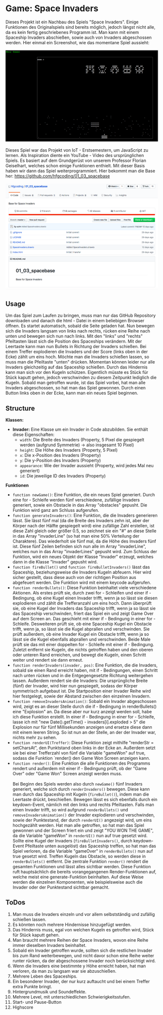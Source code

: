 # Game: Space Invaders
Dieses Projekt ist ein Nachbau des Spiels "Space Invaders". Einige Funktionen des Originalspiels sind bereits möglich, jedoch längst nicht alle, da es kein fertig geschriebenes Programm ist. Man kann mit einem Spaceship Invaders abschießen, sowie auch von Invaders abgeschossen werden. Hier einmal ein Screenshot, wie das momentane Spiel aussieht: <br><br/>
<img src = "Bildschirmfoto 2020-02-04 um 13.48.43.png" width="860"/> <br><br/>
Dieses Spiel war das Projekt von IoT - Erstsemestern, um JavaScript zu lernen. Als Inspiration diente ein YouTube - Video des ursprünglichen Spiels.
Es basiert auf dem Grundgerüst von unserem Professor Florian Geiselhart, welches schon einige Funktionen enthielt. Mit dieser Basis haben wir dann das Spiel weiterprogrammiert. Hier bekommt man die Base her: https://github.com/hfgcoding/01_03_spacebase <br><br/>
<img src = "Bildschirmfoto 2020-02-04 um 13.26.59.png"/>

## Usage
Um das Spiel zum Laufen zu bringen, muss man nur das GitHub Repository downloaden und danach die html - Datei in einem beliebigen Browser öffnen. Es startet automatisch, sobald die Seite geladen hat. Nun bewegen sich die Invaders langsam von links nach rechts, rücken eine Reihe nach unten und bewegen sich nun nach links. Mit den "links" und "rechts" Pfeiltasten lässt sich die Position des Spaceships verändern. Mit der Leertaste kann man nun Bullets in Richtung der Invaders schießen. Bei einem Treffer explodieren die Invaders und der Score (links oben in der Ecke) zählt um eins hoch. Möchte man die Invaders schießen lassen, so muss man die Pfeiltaste "unten" drücken. Momentan können leider nur alle Invaders gleichzeitig auf das Spaceship schießen. Durch das Hindernis kann man sich vor den Kugeln schützen. Eigentlich müsste es Stück für Stück kaputt gehen, jedoch verschwinden zu diesem Zeitpunkt lediglich die Kugeln. Sobald man getroffen wurde, ist das Spiel vorbei, hat man alle Invaders abgeschossen, so hat man das Spiel gewonnen. Durch einen Button links oben in der Ecke, kann man ein neues Spiel beginnen.

## Structure
**Klassen:**
* **Invader:** Eine Klasse um ein Invader in Code abzubilden. Sie enthält diese Eigenschaften:
  * `width`: Die Breite des Invaders (Property, 5 Pixel die gespiegelt werden (aufgrund Symmetrie) -> also insgesamt 10 Pixel)
  * `height`: Die Höhe des Invaders (Property, 5 Pixel)
  * `x`: Die x-Position des Invaders (Property)
  * `y`: Die y-Position des Invaders (Property)
  * `appearance`: Wie der Invader aussieht (Property, wird jedes Mal neu generiert)
  * `id`: Die jeweilige ID des Invaders (Property)
  
**Funktionen**
  * `function newGame()`: Eine Funktion, die ein neues Spiel generiert. Durch eine for - Schleife werden fünf verschiedene, zufällige Invaders generiert, sowie ein Obstacle in das Array "obstacles" gepusht. Die Funktion wird ganz am Schluss aufgerufen.
  * `function generateInvaders()`: Eine Funktion, die die Invaders generieren lässt. Sie lässt fünf mal (da die Breite des Invaders zehn ist, aber der Körper nach der Hälfte gespiegelt wird) eine zufällige Zahl erstellen, ist diese Zahl gleich oder größer 0.5, so zeichnet sie ein "#" an diese Stelle in das Array "invaderLine" (so hat man eine 50% Verteilung der Charaktere). Das wiederholt sie fünf mal, da die Höhe des Invaders fünf ist. Diese fünf Zeilen befinden sich nun alle im Array "invaderLine", welches nun in das Array "invaderLines" gepusht wird. Zum Schluss der Funktion, wird ein neues Objekt der Klasse "Invader" erzeugt, welches dann in die Klasse "Invader" gepusht wird.
  * `function fireBullet()` und `function fireBulletInvaders()` lässt das Spaceship, beziehungsweise die Invaders Kugeln abfeuern. Hier wird sicher gestellt, dass diese auch von der richtigen Position aus abgefeuert werden. Die Funktion wird mit einem keycode aufgerufen.
  * `function renderBullets()`: Diese Funktion beinhaltet viele verschiedene Aktionen. Als erstes prüft sie, durch zwei for - Schleifen und einer if - Bedingung, ob eine Kugel einen Invader trifft, wenn ja so lässt sie diesen explodieren und zählt die Trefferanzahl um eins hoch.
  Dann überprüft sie, ob eine Kugel der Invaders das Spaceship trifft, wenn ja so lässt sie das Spaceship verschwinden, friert das Spiel ein und zeigt Game Over auf dem Screen an. Das geschieht mit einer if - Bedingung in einer for - Schleife.
  Desweiteren prüft sie, ob eine Spaceship Kugel ein Obstacle trifft, wenn ja, so lässt sie die Kugel abprallen und verschwinden.
  Sie prüft außerdem, ob eine Invader Kugel ein Obstacle trifft, wenn ja  so lässt sie die Kugel ebenfalls abprallen und verschwinden. Beide Male prüft sie das mit einer doppelten for - Schleife mit einer if - Bedingung.
  Zuletzt entfernt sie Kugeln, die nichts getroffen haben und den oberen oder unteren Rand erreichen, und bewegt die Kugeln, einen Schritt weiter und rendert sie dann erneut.
  * `function renderInvaders(invader, pos)`: Eine Funktion, die die Invaders, sobald sie einen Rand erreicht haben, mit if - Bedingungen, einen Schritt nach unten rücken und in die Entgegengesetzte Richtung weitergehen lassen. Außerdem rendert sie die Invaders: Die ursprüngliche Breite (fünf) der Invader, wird hier nun gespiegelt, sodass der Körper symmetrisch aufgebaut ist. Die Startposition einer Invader Reihe wird hier festgelegt, sowie der Abstand zwischen den einzelnen Invadern.
  * `function removeInvadersAnimation()`: Sobald ein Invader abgeschossen wird, zeigt es an dieser Stelle durch die if - Bedingung in renderBullets() eine "Explosion" an. Da diese aber nur kurz anzeigt werden soll, habe ich diese Funktion erstellt. In einer if - Bedingung in einer for - Schleife, lasse ich mit "new Date().getTime() - invaders[i].exploded > 5" die Explosion nur für fünf Millisekunden anzeigen und ersetze diese dann mit einem leeren String. So ist nun an der Stelle, an der der Invader war, nichts mehr zu sehen.
  * `function renderUI(Treffer)`: Diese Funktion zeigt mithilfe "renderStr = setCharsAt", den Punktstand oben links in der Ecke an. Außerdem setzt sie bei einer Trefferzahl von fünf die Variable "gameWon" auf true, sodass die Funktion `render() den Game Won Screen anzeigen kann.
  * `function render()`: Eine Funktion die alle Funktionen des Programms rendert und außerdem mit einer if - Bedingung prüft, ob der "Game Over" oder "Game Won" Screen anzeigt werden muss.
<br><br/>
Bei Beginn des Spiels werden also durch `newGame()` fünf Invaders generiert, welche sich durch `renderInvaders()` bewegen. Diese kann man durch das Spaceship mit Kugeln (`fireBullet()`), indem man die Leertaste drückt, beschießen. Bewegen lässt es sich ebenfalls durch ein keydown-Event, nämlich mit den links und rechts Pfeiltasten. Falls man einen Invader trifft, so wird aufgrund `renderBullets()` und `removeInvadersAnimation()` der Invader explodieren und verschwinden, sowie der Punktestand, der durch `renderUI()` angezeigt wird, um eins hochgezählt werden. Hat man alle getroffen, so hat man das Spiel gewonnen und der Screen friert ein und zeigt "YOU WON THE GAME", da die Variable "gameWon" in `renderUI()` nun auf true gesetzt wird. Sollte eine Kugel der Invaders (`fireBulletInvaders()`, durch keydown-Event Pfeiltaste unten ausgelöst) das Spaceship treffen, so hat man das Spiel verloren, da die Variable "gameOver" in `renderBullets()` nun auf true gesetzt wird. Treffen Kugeln das Obstacle, so werden diese in `renderBullets()` entfernt. Die zentrale Funktion `render()` rendert die gesamten Funktionen und lässt alles sichtbar werden. Diese Funktion ruft hauptsächlich die bereits vorangegangenen Render-Funktionen auf, welche meist eine generate-Funktion beinhalten. Auf diese Weise werden die einzelnen Komponenten, wie beispielsweise auch die Invader oder der Punktestand sichtbar gemacht.

## ToDos
1. Man muss die Invaders einzeln und vor allem selbstständig und zufällig schießen lassen.
2. Es könnten noch mehrere Hindernisse hinzugefügt werden.
3. Das Hindernis muss, egal von welchen Kugeln es getroffen wird, Stück für Stück kaputt gehen.
4. Man braucht mehrere Reihen der Space Invaders, wovon eine Reihe immer dieselben Invaders beinhaltet.
5. Sobald ein Invader getroffen wurde, sollten sich die restlichen Invader bis zum Rand weiterbewegen, und nicht davor schon eine Reihe weiter runter rücken, da der abgeschossene Invader noch berücksichtigt wird.
6. Wenn die Invaders eine bestimmte y Höhe erreicht haben, hat man verloren, da man zu langsam war sie abzuschießen.
7. Mehrere Leben des Spaceships.
8. Ein besonderer Invader, der nur kurz auftaucht und bei einem Treffer extra Punkte bringt.
9. Hintergrundmusik und Soundeffekte.
10. Mehrere Level, mit unterschiedlichen Schwierigkeitsstufen.
11. Start- und Pause-Button
12. Highscore
